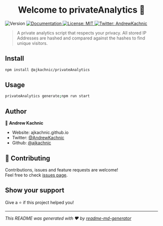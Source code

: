 <h1 align="center">Welcome to privateAnalytics 👋</h1>
<p>
  <img alt="Version" src="https://img.shields.io/badge/version-0.0.1-blue.svg?cacheSeconds=2592000" />
  <a href="https://github.com/ajkachnic/privateAnalytics/wiki" target="_blank">
    <img alt="Documentation" src="https://img.shields.io/badge/documentation-yes-brightgreen.svg" />
  </a>
  <a href="#" target="_blank">
    <img alt="License: MIT" src="https://img.shields.io/badge/License-MIT-yellow.svg" />
  </a>
  <a href="https://twitter.com/AndrewKachnic" target="_blank">
    <img alt="Twitter: AndrewKachnic" src="https://img.shields.io/twitter/follow/AndrewKachnic.svg?style=social" />
  </a>
</p>

> A private analytics script that respects your privacy. All stored IP Addresses are hashed and compared against the hashes to find unique visitors.

## Install

```sh
npm install @ajkachnic/privateAnalytics
```

## Usage

```sh
privateAnalytics generate;npm run start
```

## Author

👤 **Andrew Kachnic**

* Website: ajkachnic.github.io
* Twitter: [@AndrewKachnic](https://twitter.com/AndrewKachnic)
* Github: [@ajkachnic](https://github.com/ajkachnic)

## 🤝 Contributing

Contributions, issues and feature requests are welcome!<br />Feel free to check [issues page](https://github.com/ajkachnic/privateAnalytics/issues).

## Show your support

Give a ⭐️ if this project helped you!

***
_This README was generated with ❤️ by [readme-md-generator](https://github.com/kefranabg/readme-md-generator)_
